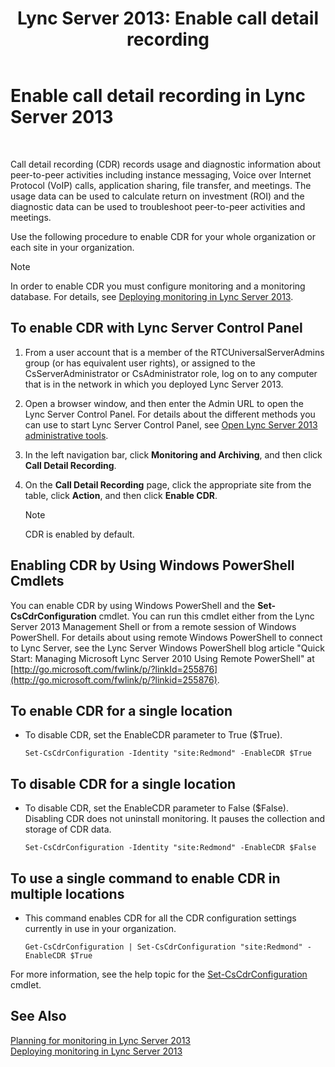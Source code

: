 ﻿---
title: 'Lync Server 2013: Enable call detail recording'
TOCTitle: Enable call detail recording
ms:assetid: 3b28e432-596f-45a5-a070-577d6fa748d9
ms:mtpsurl: https://technet.microsoft.com/en-us/library/Gg520980(v=OCS.15)
ms:contentKeyID: 48183865
ms.date: 07/23/2014
mtps_version: v=OCS.15
---

# Enable call detail recording in Lync Server 2013

 


Call detail recording (CDR) records usage and diagnostic information about peer-to-peer activities including instance messaging, Voice over Internet Protocol (VoIP) calls, application sharing, file transfer, and meetings. The usage data can be used to calculate return on investment (ROI) and the diagnostic data can be used to troubleshoot peer-to-peer activities and meetings.

Use the following procedure to enable CDR for your whole organization or each site in your organization.


> [!NOTE]
> In order to enable CDR you must configure monitoring and a monitoring database. For details, see <A href="lync-server-2013-deploying-monitoring.md">Deploying monitoring in Lync Server 2013</A>.



## To enable CDR with Lync Server Control Panel

1.  From a user account that is a member of the RTCUniversalServerAdmins group (or has equivalent user rights), or assigned to the CsServerAdministrator or CsAdministrator role, log on to any computer that is in the network in which you deployed Lync Server 2013.

2.  Open a browser window, and then enter the Admin URL to open the Lync Server Control Panel. For details about the different methods you can use to start Lync Server Control Panel, see [Open Lync Server 2013 administrative tools](lync-server-2013-open-lync-server-administrative-tools.md).

3.  In the left navigation bar, click **Monitoring and Archiving**, and then click **Call Detail Recording**.

4.  On the **Call Detail Recording** page, click the appropriate site from the table, click **Action**, and then click **Enable CDR**.
    

    > [!NOTE]
    > CDR is enabled by default.



## Enabling CDR by Using Windows PowerShell Cmdlets

You can enable CDR by using Windows PowerShell and the **Set-CsCdrConfiguration** cmdlet. You can run this cmdlet either from the Lync Server 2013 Management Shell or from a remote session of Windows PowerShell. For details about using remote Windows PowerShell to connect to Lync Server, see the Lync Server Windows PowerShell blog article "Quick Start: Managing Microsoft Lync Server 2010 Using Remote PowerShell" at [http://go.microsoft.com/fwlink/p/?linkId=255876](http://go.microsoft.com/fwlink/p/?linkid=255876).

## To enable CDR for a single location

  - To disable CDR, set the EnableCDR parameter to True ($True).
    
        Set-CsCdrConfiguration -Identity "site:Redmond" -EnableCDR $True

## To disable CDR for a single location

  - To disable CDR, set the EnableCDR parameter to False ($False). Disabling CDR does not uninstall monitoring. It pauses the collection and storage of CDR data.
    
        Set-CsCdrConfiguration -Identity "site:Redmond" -EnableCDR $False

## To use a single command to enable CDR in multiple locations

  - This command enables CDR for all the CDR configuration settings currently in use in your organization.
    
        Get-CsCdrConfiguration | Set-CsCdrConfiguration "site:Redmond" -EnableCDR $True

For more information, see the help topic for the [Set-CsCdrConfiguration](https://technet.microsoft.com/en-us/library/gg398774\(v=ocs.15\)) cmdlet.

## See Also


[Planning for monitoring in Lync Server 2013](lync-server-2013-planning-for-monitoring.md)  
[Deploying monitoring in Lync Server 2013](lync-server-2013-deploying-monitoring.md)

